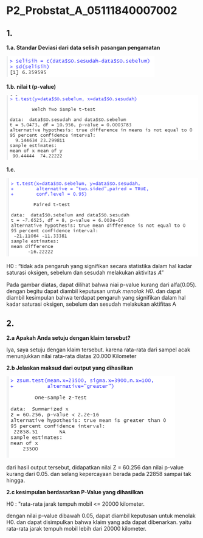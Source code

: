 # P2_Probstat_A_05111840007002

## 1.

**1.a. Standar Deviasi dari data selisih pasangan pengamatan**

![Getting Started](P2/1a.PNG)

**1.b. nilai t (p-value)**

![Getting Started](P2/1b.PNG)

**1.c.**

![Getting Started](P2/1c.PNG)

H0 : “tidak ada pengaruh yang signifikan secara statistika dalam hal kadar saturasi oksigen, sebelum dan sesudah melakukan aktivitas 𝐴”

Pada gambar diatas, dapat dilihat bahwa niai p-value kurang dari alfa(0.05).
dengan begitu dapat diambil keputusan untuk *menolak H0*. dan dapat diambil kesimpulan bahwa  terdapat pengaruh yang signifikan dalam hal kadar saturasi 
oksigen, sebelum dan sesudah melakukan aktifitas A


## 2.

**2.a Apakah Anda setuju dengan klaim tersebut?**

Iya, saya setuju dengan klaim tersebut. karena rata-rata dari sampel acak menunjukkan nilai rata-rata diatas 20.000 Kilometer

**2.b Jelaskan maksud dari output yang dihasilkan**

![Getting Started](P2/2.PNG)

dari hasil output tersebut, didapatkan nilai Z = 60.256 dan nilai p-value kurang dari 0.05. dan selang kepercayaan berada pada 22858 sampai tak hingga.

**2.c  kesimpulan berdasarkan P-Value yang dihasilkan**

H0 : "rata-rata jarak tempuh mobil <= 20000 kilometer.

dengan nilai p-value dibawah 0.05, dapat diambil keputusan untuk menolak H0. dan dapat disimpulkan bahwa klaim yang ada dapat dibenarkan. yaitu rata-rata jarak tempuh mobil lebih dari 20000 kilometer.
